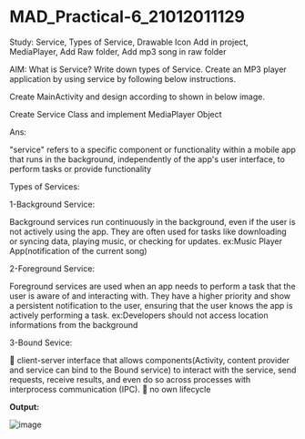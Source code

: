 # MAD_Practical-6_21012011129

Study: Service, Types of Service, Drawable Icon Add in project, MediaPlayer, Add Raw folder, Add mp3 song in raw folder

AIM: What is Service? Write down types of Service. Create an MP3 player application by using service by following below instructions.

Create MainActivity and design according to shown in below image. 

Create Service Class and implement MediaPlayer Object


Ans:

"service" refers to a specific component or functionality within a mobile app that runs in the background, independently of the app's user interface, to perform tasks or provide functionality

Types of Services:

1-Background Service:

Background services run continuously in the background, even if the user is not actively using the app. They are often used for tasks like downloading or syncing data, playing music, 
or checking for updates.
ex:Music Player App(notification of the current song)

2-Foreground Service:

Foreground services are used when an app needs to perform a task that the user is aware of and interacting with. They have a higher priority and show a persistent notification to the user,
ensuring that the user knows the app is actively performing a task.
ex:Developers should not access location informations from the background

3-Bound Sevice:

 client-server interface that allows components(Activity, content provider and
service can bind to the Bound service) to interact with the service, send
requests, receive results, and even do so across processes with interprocess
communication (IPC).
 no own lifecycle

**Output:**

![image](https://github.com/rathodyuvraj2/MAD_Practical-6_21012011129/assets/124398921/54538639-01fa-46c5-9cd9-1b839fa53ca3)


